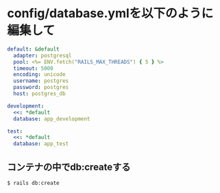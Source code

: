 # config/database.ymlを以下のように編集して
```yaml
default: &default
  adapter: postgresql
  pool: <%= ENV.fetch("RAILS_MAX_THREADS") { 5 } %>
  timeout: 5000
  encoding: unicode
  username: postgres
  password: postgres
  host: postgres_db

development:
  <<: *default
  database: app_development

test:
  <<: *default
  database: app_test
```

## コンテナの中でdb:createする
```bash
$ rails db:create
```